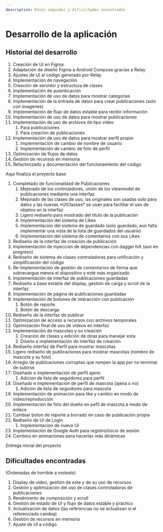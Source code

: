 ```yaml
---
description: Pasos seguidos y dificultades encontradas
---
```


# Desarrollo de la aplicación

## Historial del desarrollo

1. Creación de UI en Figma
2. Adaptación de diseño Figma a Android Compose gracias a Relay
3. Ajustes de UI al código generado por Relay
4. Implementación de navegación
5. Creación de servidor y estructura de clases
6. Implementación de autenticación
7. Implementación de uso de datos para mostrar categorías
8. Implementación de la entrada de datos para crear publicaciones (solo con imagenes)
9. Implementación de flujo de datos estable para recibir información
10. Implementación de uso de datos para mostrar publicaciones
11. Implementación de uso de archivos de tipo video
    1. Para publicaciones
    2. Para creación de publicaciones
12. Implementación de uso de datos para mostrar perfil propio
    1. Implementación de cambio de nombre de usuario
    2. Implementación de cambio de foto de perfil
13. Optimización de flujos de datos
14. Gestión de recursos en memoria
15. Refactorizado y documentación del funcionamiento del código

Aquí finaliza el proyecto base

1. Completado de funcionalidad de Publicaciones
   1. Mejorado de los controladores, unión de los viewmodel de publicaciones mediante una interfaz
   2. Mejorado de las clases de uso, las originales son usadas solo para datos y las nuevas \*UIClasses\* se usan para facilitar el uso de objetos en la interfaz
   3. Ligero rediseño para mostrado del título de la publicación
   4. Implementación del sistema de Likes
   5. Implementación del sistema de guardado (solo guardado, aun falta implementar una vista de la lista de guardados del usuario)
   6. Implementación del sistema de comentarios con sus Likes
2. Rediseño de la interfaz de creación de publicación
3. Implementación de inyección de dependencias con dagger hilt (aun en progreso)
4. Rediseño de sistema de clases controladoras para unificación y simplificación del código
5. Re-Implementación de gestión de comentarios de forma que sobrecargue menos el dispositivo y esté más organizado
6. Implementación de interfaz de publicaciones guardadas
7. Rediseño a base estable del display, gestión de carga y scroll de la interfaz&#x20;
8. Implementación de página de publicaciones guardadas
9. Implementación de botones de interacción con publicación
   1. Botón de reporte
   2. Botón de descarga
10. Rediseño de la interfaz de publicar
11. Optimización de acceso a recursos con archivos temporales
12. Optimización final de uso de videos en interfaz
13. Implementación de mascotas y su creación
    1. Creación de clases y edición de otras para manejar esta
    2. Diseño e implementación de interfaz de creación
14. Rediseño interfaz de Perfil para mostrar mascotas
15. Ligero rediseño de publicaciones para mostrar mascotas (nombre de mascota y su foto)
16. Arreglo de publicaciones corruptas que rompen la app por no terminar de subirse
17. Diseñado e implementación de perfil ajeno
    1. Adicion de lista de seguidores para perfil
18. Diseñado e implementación de perfil de mascota (ajena o no)
    1. Adicion de lista de seguidores para mascota
19. Implementación de animación para like y cambio en modo de video/reproducción
20. Implementación de foto del dueño en pefil de mascota a modo de enlace
21. Cambiar boton de reporte a borrado en caso de publicación propia
22. Rediseño de UI de Login
    1. Implementacion de nueva UI
23. Implementación de Google Auth para registro/inicio de sesión
24. Cambios en animaciones para hacerlas más dinámicas

Entrega inicial del proyecto

## Dificultades encontradas

(Ordenadas de horrible a molesto)

1. Display de video, gestión de este y de su uso de recursos
2. Gestión y optimización del uso de clases controladoras de publicaciones
3. Rendimiento de composición y scroll
4. Gestión de estado de UI y flujo de datos estable y práctico
5. Actualización de datos (las referencias no se actualizan si el referenciado cambia)
6. Gestión de recursos en memoria
7. Ajuste de UI a código
